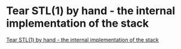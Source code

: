 # Tear STL(1) by hand - the internal implementation of the stack
[Tear STL(1) by hand - the internal implementation of the stack](https://aiwithcloud.com/2022/09/16/tear_stl1_by_hand___the_internal_implementation_of_the_stack/)